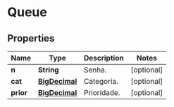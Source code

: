 
# Queue

## Properties
Name | Type | Description | Notes
------------ | ------------- | ------------- | -------------
**n** | **String** | Senha. |  [optional]
**cat** | [**BigDecimal**](BigDecimal.md) | Categoria. |  [optional]
**prior** | [**BigDecimal**](BigDecimal.md) | Prioridade. |  [optional]



